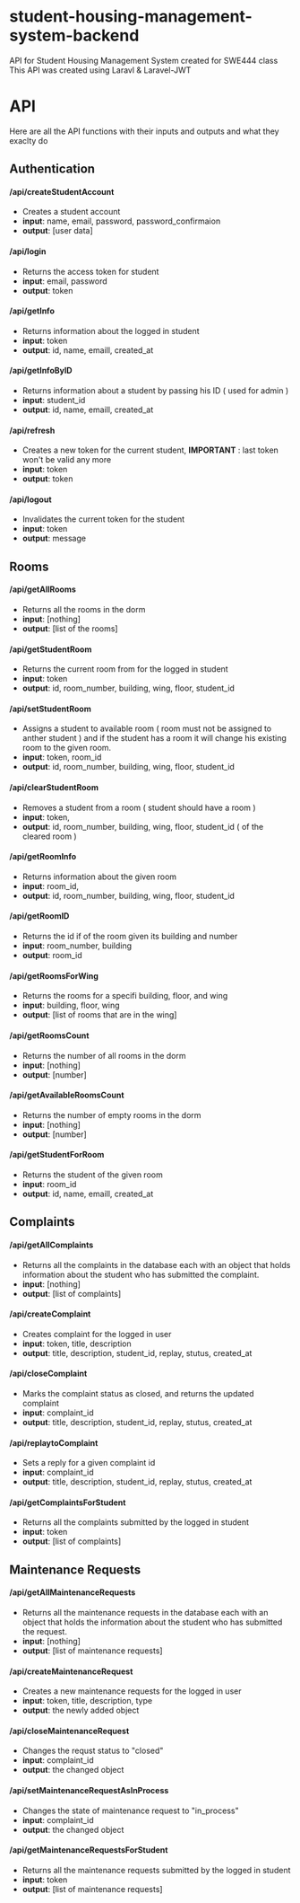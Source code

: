# student-housing-management-system-backend
API for Student Housing Management System created for SWE444 class
This API was created using Laravl & Laravel-JWT



# API 
Here are all the API functions with their inputs and outputs and what they exaclty do

## Authentication 

#### /api/createStudentAccount
- Creates a student account  
- **input**: name, email, password, password_confirmaion
- **output**: [user data]

#### /api/login
- Returns the access token for student
- **input**: email, password
- **output**: token

#### /api/getInfo
- Returns information about the logged in student   
- **input**: token  
- **output**: id, name, emaill, created_at  

#### /api/getInfoByID
- Returns information about a student by passing his ID ( used for admin ) 
- **input**: student_id  
- **output**: id, name, emaill, created_at  

#### /api/refresh
- Creates a new token for the current student, **IMPORTANT** : last token won't be valid any more 
- **input**: token  
- **output**: token

#### /api/logout
- Invalidates the current token for the student   
- **input**: token  
- **output**: message

## Rooms 

#### /api/getAllRooms
- Returns all the rooms in the dorm
- **input**: [nothing]     
- **output**: [list of the rooms]

#### /api/getStudentRoom
- Returns the current room from for the logged in student
- **input**: token     
- **output**: id, room_number, building, wing, floor, student_id

#### /api/setStudentRoom
- Assigns a student to available room ( room must not be assigned to anther student ) and if the student has a room it will change his existing room to the given room.
- **input**: token, room_id     
- **output**: id, room_number, building, wing, floor, student_id

#### /api/clearStudentRoom
- Removes a student from a room ( student should have a room ) 
- **input**: token,      
- **output**: id, room_number, building, wing, floor, student_id ( of the cleared room ) 

#### /api/getRoomInfo
- Returns information about the given room 
- **input**: room_id,      
- **output**: id, room_number, building, wing, floor, student_id 

#### /api/getRoomID
- Returns the id if of the room given its building and number
- **input**: room_number, building   
- **output**: room_id

#### /api/getRoomsForWing
- Returns the rooms for a specifi building, floor, and wing
- **input**: building, floor, wing   
- **output**: [list of rooms that are in the wing]

#### /api/getRoomsCount
- Returns the number of all rooms in the dorm
- **input**: [nothing]  
- **output**: [number]

#### /api/getAvailableRoomsCount
- Returns the number of empty rooms in the dorm
- **input**: [nothing]
- **output**: [number]

#### /api/getStudentForRoom
- Returns the student of the given room  
- **input**: room_id
- **output**: id, name, emaill, created_at

## Complaints 

#### /api/getAllComplaints
- Returns all the complaints in the database each with an object that holds information about the student who has submitted the complaint. 
- **input**: [nothing]
- **output**: [list of complaints]

#### /api/createComplaint
- Creates complaint for the logged in user 
- **input**: token, title, description
- **output**: title, description, student_id, replay, stutus, created_at

#### /api/closeComplaint
- Marks the complaint status as closed, and returns the updated complaint
- **input**: complaint_id
- **output**: title, description, student_id, replay, stutus, created_at

#### /api/replaytoComplaint
- Sets a reply for a given complaint id
- **input**: complaint_id
- **output**: title, description, student_id, replay, stutus, created_at


#### /api/getComplaintsForStudent
- Returns all the complaints submitted by the logged in student
- **input**: token
- **output**: [list of complaints]

## Maintenance Requests

#### /api/getAllMaintenanceRequests
- Returns all the maintenance requests in the database each with an object that holds the information about the student who has submitted the request.
- **input**: [nothing]
- **output**: [list of maintenance requests]

#### /api/createMaintenanceRequest
- Creates a new maintenance requests for the logged in user
- **input**: token, title, description, type
- **output**: the newly added object

#### /api/closeMaintenanceRequest
- Changes the requst status to "closed"
- **input**: complaint_id
- **output**: the changed object

#### /api/setMaintenanceRequestAsInProcess
- Changes the state of maintenance request to "in_process"
- **input**: complaint_id
- **output**: the changed object

#### /api/getMaintenanceRequestsForStudent
- Returns all the maintenance requests submitted by the logged in student
- **input**: token
- **output**: [list of maintenance requests]


